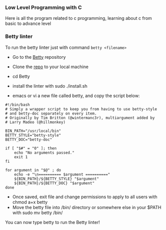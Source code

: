 ### Low Level Programming with C

Here is all the program related to c programming, learning about c from basic to advance level

 ### Betty linter

To run the betty linter just with command ```betty <filename>```

- Go to the [Betty](https://intranet.alxswe.com/rltoken/QkZtBg3ps5iLBlUdX-CPJQ) repository

- Clone the [repo](https://intranet.alxswe.com/rltoken/QkZtBg3ps5iLBlUdX-CPJQ) to your local machine
- cd Betty
- install the linter with sudo ./install.sh
- emacs or vi a new file called betty, and copy the script below:

```
#!/bin/bash
# Simply a wrapper script to keep you from having to use betty-style
# and betty-doc separately on every item.
# Originally by Tim Britton (@wintermanc3r), multiargument added by
# Larry Madeo (@hillmonkey)

BIN_PATH="/usr/local/bin"
BETTY_STYLE="betty-style"
BETTY_DOC="betty-doc"

if [ "$#" = "0" ]; then
    echo "No arguments passed."
    exit 1
fi

for argument in "$@" ; do
    echo -e "\n========== $argument =========="
    ${BIN_PATH}/${BETTY_STYLE} "$argument"
    ${BIN_PATH}/${BETTY_DOC} "$argument"
done
```
- Once saved, exit file and change permissions to apply to all users with chmod a+x betty
- Move the betty file into /bin/ directory or somewhere else in your $PATH with sudo mv betty /bin/

You can now type betty <filename> to run the Betty linter!